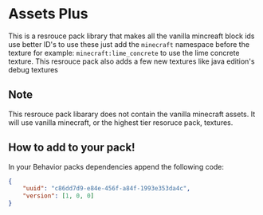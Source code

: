 # Assets Plus
This is a resrouce pack library that makes all the vanilla mincreaft block ids use better ID's to use these just add the `minecraft` namespace before the texture for example: `minecraft:lime_concrete` to use the lime concrete texture. This resrouce pack also adds a few new textures like java edition's debug textures

## Note
This resrouce pack libarary does not contain the vanilla minecraft assets. It will use vanilla minecraft, or the highest tier resoruce pack, textures.

## How to add to your pack!
In your Behavior packs dependencies append the following code:
```json
{
    "uuid": "c86dd7d9-e84e-456f-a84f-1993e353da4c",
    "version": [1, 0, 0]
}
```